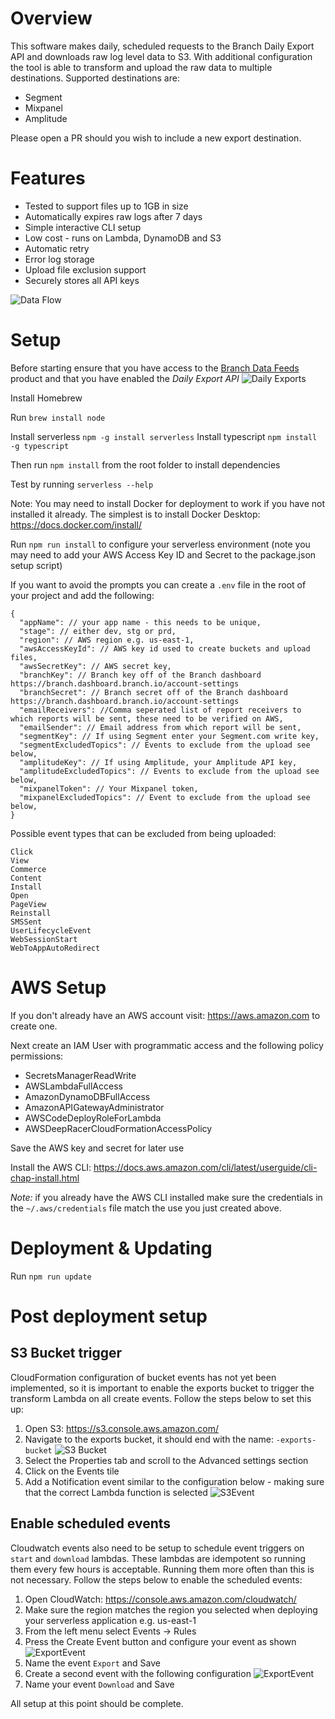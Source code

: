 
# Overview

This software makes daily, scheduled requests to the Branch Daily Export API and downloads raw log level data to S3. With additional configuration the tool is able to transform and upload the raw data to multiple destinations. Supported destinations are:
  - Segment
  - Mixpanel
  - Amplitude

Please open a PR should you wish to include a new export destination.

# Features
  - Tested to support files up to 1GB in size
  - Automatically expires raw logs after 7 days
  - Simple interactive CLI setup
  - Low cost - runs on Lambda, DynamoDB and S3
  - Automatic retry
  - Error log storage
  - Upload file exclusion support
  - Securely stores all API keys

![Data Flow](docs/flow.png)

# Setup

Before starting ensure that you have access to the [Branch Data Feeds](https://docs.branch.io/exports/data-feeds-overview/) product and that you have enabled the *Daily Export API*
![Daily Exports](docs/dailyExports.png)

Install Homebrew

Run `brew install node`

Install serverless `npm -g install serverless`
Install typescript `npm install -g typescript`

Then run `npm install` from the root folder to install dependencies

Test by running `serverless --help`

Note: You may need to install Docker for deployment to work if you have not installed it already. The simplest is to install Docker Desktop: https://docs.docker.com/install/

Run `npm run install` to configure your serverless environment (note you may need to add your AWS Access Key ID and Secret to the package.json setup script)

If you want to avoid the prompts you can create a `.env` file in the root of your project and add the following:

```
{
  "appName": // your app name - this needs to be unique,
  "stage": // either dev, stg or prd,
  "region": // AWS region e.g. us-east-1,
  "awsAccessKeyId": // AWS key id used to create buckets and upload files,
  "awsSecretKey": // AWS secret key,
  "branchKey": // Branch key off of the Branch dashboard https://branch.dashboard.branch.io/account-settings
  "branchSecret": // Branch secret off of the Branch dashboard https://branch.dashboard.branch.io/account-settings
  "emailReceivers": //Comma seperated list of report receivers to which reports will be sent, these need to be verified on AWS,
  "emailSender": // Email address from which report will be sent,
  "segmentKey": // If using Segment enter your Segment.com write key,
  "segmentExcludedTopics": // Events to exclude from the upload see below,
  "amplitudeKey": // If using Amplitude, your Amplitude API key,
  "amplitudeExcludedTopics": // Events to exclude from the upload see below,
  "mixpanelToken": // Your Mixpanel token,
  "mixpanelExcludedTopics": // Event to exclude from the upload see below,
}
```

Possible event types that can be excluded from being uploaded:   
```
Click
View
Commerce
Content
Install
Open
PageView
Reinstall
SMSSent
UserLifecycleEvent
WebSessionStart
WebToAppAutoRedirect
```

# AWS Setup

If you don't already have an AWS account visit: https://aws.amazon.com to create one.

Next create an IAM User with programmatic access and the following policy permissions:

- SecretsManagerReadWrite
- AWSLambdaFullAccess
- AmazonDynamoDBFullAccess
- AmazonAPIGatewayAdministrator
- AWSCodeDeployRoleForLambda
- AWSDeepRacerCloudFormationAccessPolicy

Save the AWS key and secret for later use

Install the AWS CLI: https://docs.aws.amazon.com/cli/latest/userguide/cli-chap-install.html

*Note:* if you already have the AWS CLI installed make sure the credentials in the `~/.aws/credentials` file match the use you just created above.

# Deployment & Updating

Run `npm run update`

# Post deployment setup

## S3 Bucket trigger

CloudFormation configuration of bucket events has not yet been implemented, so it is important to enable the exports bucket to trigger the transform Lambda on all create events. Follow the steps below to set this up:

1. Open S3: https://s3.console.aws.amazon.com/
2. Navigate to the exports bucket, it should end with the name: `-exports-bucket`
![S3 Bucket](docs/bucket.png)
3. Select the Properties tab and scroll to the Advanced settings section
4. Click on the Events tile
5. Add a Notification event similar to the configuration below - making sure that the correct Lambda function is selected
![S3Event](docs/s3Event.png)

## Enable scheduled events

Cloudwatch events also need to be setup to schedule event triggers on `start` and `download` lambdas. These lambdas are idempotent so running them every few hours is acceptable. Running them more often than this is not necessary. Follow the steps below to enable the scheduled events:

1. Open CloudWatch: https://console.aws.amazon.com/cloudwatch/
2. Make sure the region matches the region you selected when deploying your serverless application e.g. us-east-1
3. From the left menu select Events -> Rules
4. Press the Create Event button and configure your event as shown
![ExportEvent](docs/exportEvent.png)
5. Name the event `Export` and Save
6. Create a second event with the following configuration
![ExportEvent](docs/exportEvent.png)
7. Name your event `Download` and Save

All setup at this point should be complete.
